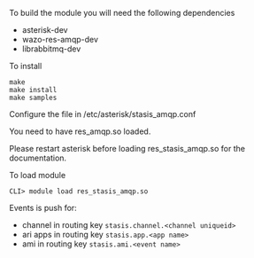 To build the module you will need the following dependencies

* asterisk-dev
* wazo-res-amqp-dev
* librabbitmq-dev

To install

    make
    make install
    make samples

Configure the file in /etc/asterisk/stasis_amqp.conf

You need to have res_amqp.so loaded.

Please restart asterisk before loading res_stasis_amqp.so for the documentation.

To load module

    CLI> module load res_stasis_amqp.so

Events is push for:

* channel in routing key `stasis.channel.<channel uniqueid>`
* ari apps in routing key `stasis.app.<app name>`
* ami in routing key `stasis.ami.<event name>`

